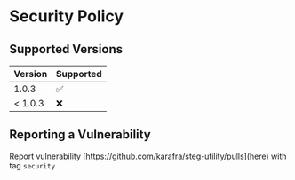 # Security Policy

## Supported Versions

| Version | Supported          |
| ------- | ------------------ |
| 1.0.3   | :white_check_mark: |
| < 1.0.3 | :x:                |

## Reporting a Vulnerability

Report vulnerability [https://github.com/karafra/steg-utility/pulls](here) with tag `security`
